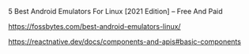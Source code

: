5 Best Android Emulators For Linux [2021 Edition] – Free And Paid

https://fossbytes.com/best-android-emulators-linux/


https://reactnative.dev/docs/components-and-apis#basic-components
